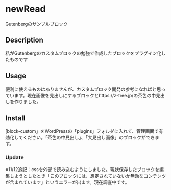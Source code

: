 # newRead
Gutenbergのサンプルブロック


## Description

私がGutenbergのカスタムブロックの勉強で作成したブロックをプラグイン化したものです

## Usage
便利に使えるものはありませんが、カスタムブロック開発の参考になればと思っています。現在画像を見出しにするブロックとhttps://z-tree.jp/の茶色の中見出しを作りました。

## Install

[block-custom」をWordPressの「plugins」フォルダに入れて、管理画面で有効化してください。「茶色の中見出し」、「大見出し画像」のブロックができます。

### Update

※11/12追記：cssを外部で読み込むようにしました。現状保存したブロックを編集しようとしたとき「このブロックには、想定されていないか無効なコンテンツが含まれています」というエラーが出ます。現在調査中です。
